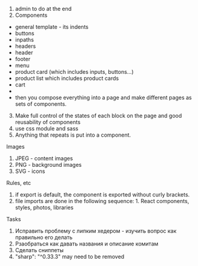 1. admin to do at the end
2. Components
- general template - its indents
- buttons
- inpaths
- headers
- header
- footer
- menu
- product card (which includes inputs, buttons...)
- product list which includes product cards
- cart
-
- then you compose everything into a page and make different pages as sets of components.
3. Make full control of the states of each block on the page and good reusability of components
4. use css module and sass
5. Anything that repeats is put into a component.




Images
1. JPEG - content images
2. PNG - background images
2. SVG - icons


Rules, etc
1. if export is default, the component is exported without curly brackets.
2. file imports are done in the following sequence: 1. React components, styles, photos, libraries 


Tasks
1. Исправить проблему с липким хедером - изучить вопрос как правильно его делать
2. Рзаобраться как давать названия и описание комитам 
3. Сделать сниппеты
4. "sharp": "^0.33.3" may need to be removed

